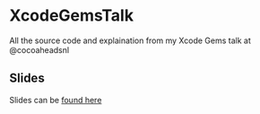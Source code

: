 # XcodeGemsTalk
All the source code and explaination from my Xcode Gems talk at @cocoaheadsnl

## Slides
Slides can be [found here](https://speakerdeck.com/cocoaheadsnl/xcode-gems-loving-the-most-hated-ide-again)

